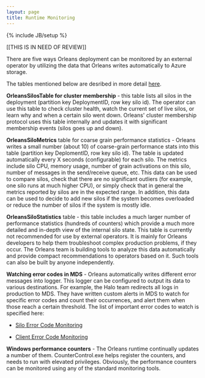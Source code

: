```yaml
---
layout: page
title: Runtime Monitoring
---
```

{% include JB/setup %}

[[THIS IS IN NEED OF REVIEW]]

There are five ways Orleans deployment can be monitored by an external operator by utilizing the data that Orleans writes automatically to Azure storage.

The tables mentioned below are desribed in more detail [here](http://dotnet.github.io/orleans/Runtime-Implementation-Details/Runtime-Tables.html).

**OrleansSilosTable for cluster membership** - this table lists all silos in the deployment (partition key DeploymentID, row key silo id). The operator can use this table to check cluster health, watch the current set of live silos, or learn why and when a certain silo went down. Orleans' cluster membership protocol uses this table internally and updates it with significant membership events (silos goes up and down). 

**OrleansSiloMetrics** table for coarse grain performance statistics - Orleans writes a small number (about 10) of coarse-grain performance stats into this table (partition key DeplomentID, row key silo id). The table is updated automatically every X seconds (configurable) for each silo. The metrics include silo CPU, memory usage, number of grain activations on this silo, number of messages in the send/receive queue, etc. This data can be used to compare silos, check that there are no significant outliers (for example, one silo runs at much higher CPU), or simply check that in general the metrics reported by silos are in the expected range. In addition, this data can be used to decide to add new silos if the system becomes overloaded or reduce the number of silos if the system is mostly idle.

**OrleansSiloStatistics** table - this table includes a much larger number of performance statistics (hundreds of counters) which provide a much more detailed and in-depth view of the internal silo state. This table is currently not recommended for use by external operators. It is mainly for Orleans developers to help them troubleshoot complex production problems, if they occur. The Orleans team is building tools to analyze this data automatically and provide compact recommendations to operators based on it. Such tools can also be built by anyone independently. 

**Watching error codes in MDS** - Orleans automatically writes different error messages into logger. This logger can be configured to output its data to various destinations. For example, the Halo team redirects all logs in production to MDS. They have written custom alerts in MDS to watch for specific error codes and count their occurrences, and alert them when those reach a certain threshold. The list of important error codes to watch is specified here: 

* [Silo Error Code Monitoring](Silo-Error-Code-Monitoring)

* [Client Error Code Monitoring](Client-Error-Code-Monitoring)

**Windows performance counters** - The Orleans runtime continually updates a number of them. CounterControl.exe helps register the counters, and needs to run with elevated privileges. Obviously, the performance counters can be monitored using any of the standard monitoring tools. 
